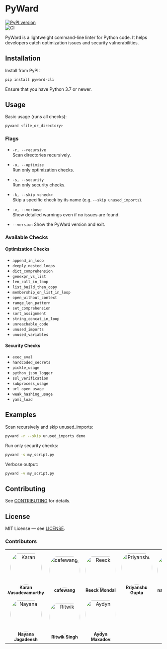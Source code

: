 # PyWard

[![PyPI version](https://img.shields.io/pypi/v/pyward-cli?label=PyPI)](https://pypi.org/project/pyward-cli/)  
![CI](https://github.com/karanlvm/PyWard/actions/workflows/ci.yml/badge.svg)

PyWard is a lightweight command-line linter for Python code. It helps developers catch optimization issues and security vulnerabilities.

## Installation

Install from PyPI:

```bash
pip install pyward-cli
```

Ensure that you have Python 3.7 or newer.

## Usage

Basic usage (runs all checks):

```bash
pyward <file_or_directory>
```

### Flags

- `-r, --recursive`  
  Scan directories recursively.

- `-o, --optimize`  
  Run only optimization checks.

- `-s, --security`  
  Run only security checks.

- `-k, --skip <check>`  
  Skip a specific check by its name (e.g. `--skip unused_imports`).

- `-v, --verbose`  
  Show detailed warnings even if no issues are found.

- `--version`
  Show the PyWard version and exit.

### Available Checks

#### Optimization Checks
- `append_in_loop`  
- `deeply_nested_loops`  
- `dict_comprehension`  
- `genexpr_vs_list`  
- `len_call_in_loop`  
- `list_build_then_copy`  
- `membership_on_list_in_loop`  
- `open_without_context`  
- `range_len_pattern`  
- `set_comprehension`  
- `sort_assignment`  
- `string_concat_in_loop`  
- `unreachable_code`  
- `unused_imports`  
- `unused_variables`  

#### Security Checks
- `exec_eval`  
- `hardcoded_secrets`  
- `pickle_usage`  
- `python_json_logger`  
- `ssl_verification`  
- `subprocess_usage`  
- `url_open_usage`  
- `weak_hashing_usage`  
- `yaml_load`  

## Examples

Scan recursively and skip unused_imports:

```bash
pyward -r --skip unused_imports demo
```

Run only security checks:

```bash
pyward -s my_script.py
```

Verbose output:

```bash
pyward -v my_script.py
```

## Contributing

See [CONTRIBUTING](CONTRIBUTING.md) for details.

## License

MIT License — see [LICENSE](LICENSE).


### Contributors

<table>
<tr>
    <td align="center" style="word-wrap: break-word; width: 150.0; height: 150.0">
        <a href=https://github.com/karanlvm>
            <img src=https://avatars.githubusercontent.com/u/69917470?v=4 width="100;"  style="border-radius:50%;align-items:center;justify-content:center;overflow:hidden;padding-top:10px" alt=Karan Vasudevamurthy/>
            <br />
            <sub style="font-size:14px"><b>Karan Vasudevamurthy</b></sub>
        </a>
    </td>
    <td align="center" style="word-wrap: break-word; width: 150.0; height: 150.0">
        <a href=https://github.com/cafewang>
            <img src=https://avatars.githubusercontent.com/u/18161562?v=4 width="100;"  style="border-radius:50%;align-items:center;justify-content:center;overflow:hidden;padding-top:10px" alt=cafewang/>
            <br />
            <sub style="font-size:14px"><b>cafewang</b></sub>
        </a>
    </td>
    <td align="center" style="word-wrap: break-word; width: 150.0; height: 150.0">
        <a href=https://github.com/TheRGuy9201>
            <img src=https://avatars.githubusercontent.com/u/191140580?v=4 width="100;"  style="border-radius:50%;align-items:center;justify-content:center;overflow:hidden;padding-top:10px" alt=Reeck Mondal/>
            <br />
            <sub style="font-size:14px"><b>Reeck Mondal</b></sub>
        </a>
    </td>
    <td align="center" style="word-wrap: break-word; width: 150.0; height: 150.0">
        <a href=https://github.com/PriyanshusSGupta>
            <img src=https://avatars.githubusercontent.com/u/118932398?v=4 width="100;"  style="border-radius:50%;align-items:center;justify-content:center;overflow:hidden;padding-top:10px" alt=Priyanshu Gupta/>
            <br />
            <sub style="font-size:14px"><b>Priyanshu Gupta</b></sub>
        </a>
    </td>
    <td align="center" style="word-wrap: break-word; width: 150.0; height: 150.0">
        <a href=https://github.com/nature011235>
            <img src=https://avatars.githubusercontent.com/u/87652464?v=4 width="100;"  style="border-radius:50%;align-items:center;justify-content:center;overflow:hidden;padding-top:10px" alt=nature011235/>
            <br />
            <sub style="font-size:14px"><b>nature011235</b></sub>
        </a>
    </td>
    <td align="center" style="word-wrap: break-word; width: 150.0; height: 150.0">
        <a href=https://github.com/DannyNavi>
            <img src=https://avatars.githubusercontent.com/u/129900868?v=4 width="100;"  style="border-radius:50%;align-items:center;justify-content:center;overflow:hidden;padding-top:10px" alt=DannyNavi/>
            <br />
            <sub style="font-size:14px"><b>DannyNavi</b></sub>
        </a>
    </td>
</tr>
<tr>
    <td align="center" style="word-wrap: break-word; width: 150.0; height: 150.0">
        <a href=https://github.com/nayanaaj9>
            <img src=https://avatars.githubusercontent.com/u/215096912?v=4 width="100;"  style="border-radius:50%;align-items:center;justify-content:center;overflow:hidden;padding-top:10px" alt=Nayana Jagadeesh/>
            <br />
            <sub style="font-size:14px"><b>Nayana Jagadeesh</b></sub>
        </a>
    </td>
    <td align="center" style="word-wrap: break-word; width: 150.0; height: 150.0">
        <a href=https://github.com/datasciritwik>
            <img src=https://avatars.githubusercontent.com/u/97968834?v=4 width="100;"  style="border-radius:50%;align-items:center;justify-content:center;overflow:hidden;padding-top:10px" alt=Ritwik Singh/>
            <br />
            <sub style="font-size:14px"><b>Ritwik Singh</b></sub>
        </a>
    </td>
    <td align="center" style="word-wrap: break-word; width: 150.0; height: 150.0">
        <a href=https://github.com/maxadov>
            <img src=https://avatars.githubusercontent.com/u/214614554?v=4 width="100;"  style="border-radius:50%;align-items:center;justify-content:center;overflow:hidden;padding-top:10px" alt=Aydyn Maxadov/>
            <br />
            <sub style="font-size:14px"><b>Aydyn Maxadov</b></sub>
        </a>
    </td>
</tr>
</table>

